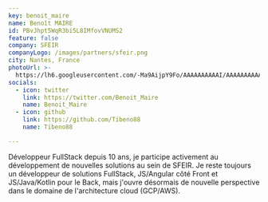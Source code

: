 ```yaml
---
key: benoit_maire
name: Benoît MAIRE
id: PBvJhpt5WqR3bi5L8IMfovVNUMS2
feature: false
company: SFEIR
companyLogo: /images/partners/sfeir.png
city: Nantes, France
photoUrl: >-
  https://lh6.googleusercontent.com/-Ma9AijpY9Fo/AAAAAAAAAAI/AAAAAAAAAAA/AMZuucl9TycNjCJH8mW-KqO5KaurtP-P9g/photo.jpg
socials:
  - icon: twitter
    link: https://twitter.com/Benoit_Maire
    name: Benoit_Maire
  - icon: github
    link: https://github.com/Tibeno88
    name: Tibeno88

---
```


Développeur FullStack depuis 10 ans, je participe activement au développement de nouvelles solutions au sein de SFEIR. Je reste toujours un développeur de solutions FullStack, JS/Angular côté Front et JS/Java/Kotlin pour le Back, mais j'ouvre désormais de nouvelle perspective dans le domaine de l'architecture cloud (GCP/AWS).

